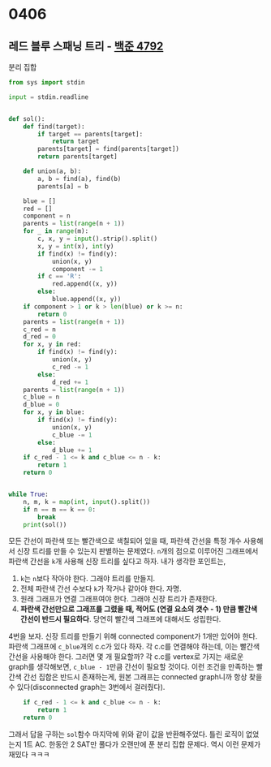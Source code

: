 # 0406



## 레드 블루 스패닝 트리 - [백준 4792](https://www.acmicpc.net/problem/4792)

분리 집합

```python
from sys import stdin

input = stdin.readline


def sol():
    def find(target):
        if target == parents[target]:
            return target
        parents[target] = find(parents[target])
        return parents[target]

    def union(a, b):
        a, b = find(a), find(b)
        parents[a] = b

    blue = []
    red = []
    component = n
    parents = list(range(n + 1))
    for _ in range(m):
        c, x, y = input().strip().split()
        x, y = int(x), int(y)
        if find(x) != find(y):
            union(x, y)
            component -= 1
        if c == 'R':
            red.append((x, y))
        else:
            blue.append((x, y))
    if component > 1 or k > len(blue) or k >= n:
        return 0
    parents = list(range(n + 1))
    c_red = n
    d_red = 0
    for x, y in red:
        if find(x) != find(y):
            union(x, y)
            c_red -= 1
        else:
            d_red += 1
    parents = list(range(n + 1))
    c_blue = n
    d_blue = 0
    for x, y in blue:
        if find(x) != find(y):
            union(x, y)
            c_blue -= 1
        else:
            d_blue += 1
    if c_red - 1 <= k and c_blue <= n - k:
        return 1
    return 0


while True:
    n, m, k = map(int, input().split())
    if n == m == k == 0:
        break
    print(sol())
```

모든 간선이 파란색 또는 빨간색으로 색칠되어 있을 때, 파란색 간선을 특정 개수 사용해서 신장 트리를 만들 수 있는지 판별하는 문제였다. `n`개의 점으로 이루어진 그래프에서 파란색 간선을 `k`개 사용해 신장 트리를 싶다고 하자. 내가 생각한 포인트는,

1. `k`는 `n`보다 작아야 한다. 그래야 트리를 만들지.
2. 전체 파란색 간선 수보다 `k`가 작거나 같아야 한다. 자명.
3. 원래 그래프가 연결 그래프여야 한다. 그래야 신장 트리가 존재한다.
4. **파란색 간선만으로 그래프를 그렸을 때, 적어도 (연결 요소의 갯수 - 1) 만큼 빨간색 간선이 반드시 필요하다**. 당연히 빨간색 그래프에 대해서도 성립한다.

4번을 보자. 신장 트리를 만들기 위해 connected component가 1개만 있어야 한다. 파란색 그래프에 `c_blue`개의  c.c가 있다 하자. 각 c.c를 연결해야 하는데, 이는 빨간색 간선을 사용해야 한다. 그러면 몇 개 필요할까? 각 c.c를 vertex로 가지는 새로운 graph를 생각해보면, `c_blue - 1`만큼 간선이 필요할 것이다. 이런 조건을 만족하는 빨간색 간선 집합은 반드시 존재하는게, 원본 그래프는 connected graph니까 항상 찾을 수 있다(disconnected graph는 3번에서 걸러줬다). 

```python
    if c_red - 1 <= k and c_blue <= n - k:
        return 1
    return 0
```

그래서 답을 구하는 `sol`함수 마지막에 위와 같이 값을 반환해주었다. 틀린 로직이 없었는지 1트 AC. 한동안 2 SAT만 풀다가 오랜만에 푼 분리 집합 문제다. 역시 이런 문제가 재밌다 ㅋㅋㅋ